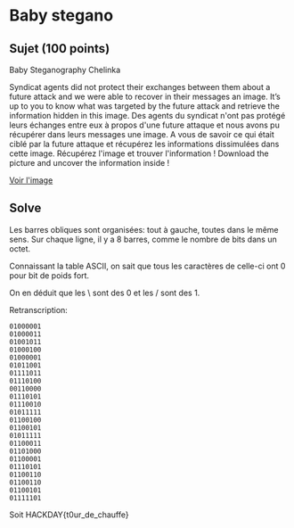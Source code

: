 # Baby stegano

## Sujet (100 points)

Baby Steganography
Chelinka

Syndicat agents did not protect their exchanges between them about a future attack and we were able to recover in their messages an image. It’s up to you to know what was targeted by the future attack and retrieve the information hidden in this image.
Des agents du syndicat n'ont pas protégé leurs échanges entre eux à propos d'une future attaque et nous avons pu récupérer dans leurs messages une image. A vous de savoir ce qui était ciblé par la future attaque et récupérez les informations dissimulées dans cette image. Récupérez l'image et trouver l'information ! Download the picture and uncover the information inside ! 

[Voir l'image](./zebra.jpg)

## Solve

Les barres obliques sont organisées: tout à gauche, toutes dans le même sens. Sur chaque ligne, il y a 8 barres, comme le nombre de bits dans un octet.

Connaissant la table ASCII, on sait que tous les caractères de celle-ci ont 0 pour bit de poids fort.

On en déduit que les \ sont des 0 et les / sont des 1.

Retranscription:

```
01000001
01000011
01001011
01000100
01000001
01011001
01111011
01110100
00110000
01110101
01110010
01011111
01100100
01100101
01011111
01100011
01101000
01100001
01110101
01100110
01100110
01100101
01111101
```

Soit HACKDAY{t0ur_de_chauffe}
